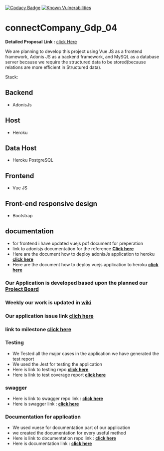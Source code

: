 [![Codacy Badge](https://app.codacy.com/project/badge/Grade/0b7ca14241c542329e8270e4442ced0a)](https://www.codacy.com/gh/saikiranreddygangidi/GDP02-ConnectCompany/dashboard?utm_source=github.com&amp;utm_medium=referral&amp;utm_content=saikiranreddygangidi/GDP02-ConnectCompany&amp;utm_campaign=Badge_Grade)
[![Known Vulnerabilities](https://snyk.io/test/github/{saikiranreddygangidi}/{GDP02-ConnectCompany}/badge.svg)](https://snyk.io/test/github/{saikiranreddygangidi}/{GDP02-ConnectCompany})




# connectCompany_Gdp_04

**Detailed Proposal Link :** [click Here]()



We are planning to develop this project using Vue JS as a frontend framework, Adonis JS as a backend framework, and MySQL as a database server because we require the structured data to be stored(because relations are more efficient in Structured data).

 Stack:
## Backend
- AdonisJs

## Host
- Heroku

## Data Host
- Heroku PostgreSQL


## Frontend
- Vue JS

## Front-end responsive design
- Bootstrap

## documentation

- for frontend i have updated vuejs pdf document for preperation
- link to adonisjs documentation for the reference **[Click here ](https://docs.adonisjs.com/guides/introduction)**
- Here are the document how to deploy adonisJs application to heroku  **[click here](https://docs.adonisjs.com/cookbooks/deploy-to-heroku)**<br>
- Here are the document how to deploy vuejs application to heroku **[click here](https://dev.to/anjolaogunmefun/deploy-vue-js-projects-to-heroku-1hb5)**

 
### Our Application is developed based upon the planned our [Project Board](https://github.com/saikiranreddygangidi/GDP02-ConnectCompany/projects/2)
### Weekly our work is updated in [wiki](https://github.com/saikiranreddygangidi/GDP02-ConnectCompany/wiki)
### Our application issue link  [clich here](https://github.com/saikiranreddygangidi/GDP02-ConnectCompany/issues)
### link to milestone [click here](https://github.com/saikiranreddygangidi/GDP02-ConnectCompany/milestones)


### Testing 
- We Tested all the major cases in the application we have generated the test report 
- We used the Jest for testing the application
- Here is link to testing repo **[click here](https://github.com/saikiranreddygangidi/jest-testcoverage-connectcompany)**
- Here is link to test coverage report **[click here](https://saikiranreddygangidi.github.io/jest-testcoverage-connectcompany/)**

### swagger
- Here is link to swagger repo link : **[click here](https://github.com/saikiranreddygangidi/swagger-github-pages)**
- Here is swagger link : **[click here](https://saikiranreddygangidi.github.io/swagger-github-pages/)**

### Documentation for application 
- We used vuese for documentation part of our application 
- we created the documentation for every useful method
- Here is link to documentation repo link : **[click here](https://github.com/saikiranreddygangidi/vuese-connectcompany)**
- Here is documentation link : **[click here](https://saikiranreddygangidi.github.io/vuese-connectcompany/#/)**

